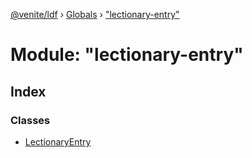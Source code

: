 [@venite/ldf](../README.md) › [Globals](../globals.md) › ["lectionary-entry"](_lectionary_entry_.md)

# Module: "lectionary-entry"

## Index

### Classes

* [LectionaryEntry](../classes/_lectionary_entry_.lectionaryentry.md)
